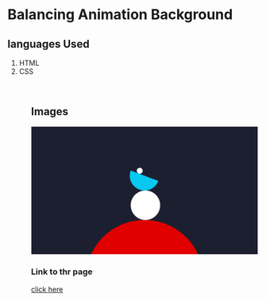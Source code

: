 <h1>Balancing Animation Background</h1>
<h2>languages Used</h2>
<ol>
  <li>HTML</li>
  <li>CSS</li>
<ol>
  <br/>
<h2>Images</h2>
<img src="./images/Screenshot (245).png"/>
<h3>Link to thr page</h3>
<a href="https://hungry-keller-ba6800.netlify.app/">click here</a>
